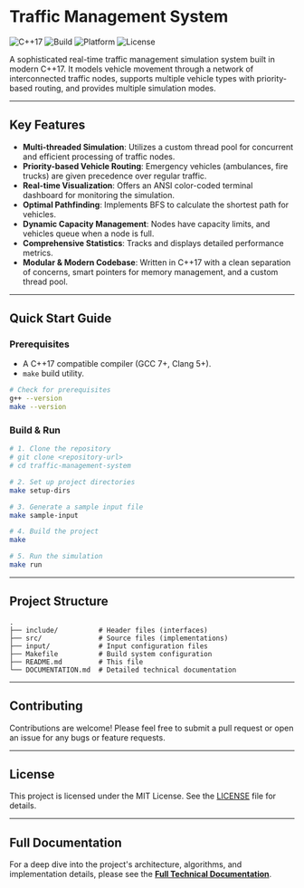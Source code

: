 # Traffic Management System

![C++17](https://img.shields.io/badge/C%2B%2B-17-blue.svg)
![Build](https://img.shields.io/badge/build-passing-brightgreen.svg)
![Platform](https://img.shields.io/badge/platform-Linux%20%7C%20macOS%20%7C%20Windows-lightgrey.svg)
![License](https://img.shields.io/badge/license-MIT-blue.svg)

A sophisticated real-time traffic management simulation system built in modern C++17. It models vehicle movement through a network of interconnected traffic nodes, supports multiple vehicle types with priority-based routing, and provides multiple simulation modes.

---

## Key Features

- **Multi-threaded Simulation**: Utilizes a custom thread pool for concurrent and efficient processing of traffic nodes.
- **Priority-based Vehicle Routing**: Emergency vehicles (ambulances, fire trucks) are given precedence over regular traffic.
- **Real-time Visualization**: Offers an ANSI color-coded terminal dashboard for monitoring the simulation.
- **Optimal Pathfinding**: Implements BFS to calculate the shortest path for vehicles.
- **Dynamic Capacity Management**: Nodes have capacity limits, and vehicles queue when a node is full.
- **Comprehensive Statistics**: Tracks and displays detailed performance metrics.
- **Modular & Modern Codebase**: Written in C++17 with a clean separation of concerns, smart pointers for memory management, and a custom thread pool.

---

## Quick Start Guide

### Prerequisites

- A C++17 compatible compiler (GCC 7+, Clang 5+).
- `make` build utility.

```bash
# Check for prerequisites
g++ --version
make --version
```

### Build & Run

```bash
# 1. Clone the repository
# git clone <repository-url>
# cd traffic-management-system

# 2. Set up project directories
make setup-dirs

# 3. Generate a sample input file
make sample-input

# 4. Build the project
make

# 5. Run the simulation
make run
```

---

## Project Structure

```
.
├── include/          # Header files (interfaces)
├── src/              # Source files (implementations)
├── input/            # Input configuration files
├── Makefile          # Build system configuration
├── README.md         # This file
└── DOCUMENTATION.md  # Detailed technical documentation
```

---

## Contributing

Contributions are welcome! Please feel free to submit a pull request or open an issue for any bugs or feature requests.

---

## License

This project is licensed under the MIT License. See the [LICENSE](LICENSE) file for details.

---

## Full Documentation

For a deep dive into the project's architecture, algorithms, and implementation details, please see the [**Full Technical Documentation**](DOCUMENTATION.md).

